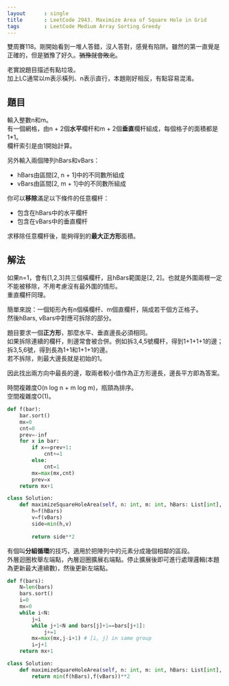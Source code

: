 ```yaml
---
layout      : single
title       : LeetCode 2943. Maximize Area of Square Hole in Grid
tags        : LeetCode Medium Array Sorting Greedy
---
```

雙周賽118。剛開始看到一堆人答錯，沒人答對，感覺有陷阱。雖然的第一直覺是正確的，但是猶豫了好久。~~猶豫就會敗北~~。  

老實說題目描述有點垃圾。  
加上LC通常以m表示橫列、n表示直行，本題剛好相反，有點容易混淆。  

## 題目

輸入整數n和m。  
有一個網格，由n + 2個**水平**欄杆和m + 2個**垂直**欄杆組成，每個格子的面積都是1\*1。  
欄杆索引是由1開始計算。  

另外輸入兩個陣列hBars和vBars：  

- hBars由區間[2, n + 1]中的不同數所組成  
- vBars由區間[2, m + 1]中的不同數所組成  

你可以**移除**滿足以下條件的任意欄杆：  

- 包含在hBars中的水平欄杆  
- 包含在vBars中的垂直欄杆  

求移除任意欄杆後，能夠得到的**最大正方形**面積。  

## 解法

如果n=1，會有[1,2,3]共三個橫欄杆，且hBars範圍是[2, 2]。也就是外圍兩根一定不能被移除，不用考慮沒有最外圍的情形。  
重直欄杆同理。  

簡單來說：一個矩形內有n個橫欄杆、m個直欄杆，隔成若干個方正格子。  
然後hBars, vBars中對應可拆除的部分。  

題目要求一個**正方形**，那麼水平、垂直邊長必須相同。  
如果拆除連續的欄杆，則邊常會被合併。例如拆3,4,5號欄杆，得到1+1+1+1的邊；拆3,5,6號，得到長為1+1和1+1+1的邊。  
若不拆除，則最大邊長就是初始的1。  

因此找出兩方向中最長的邊，取兩者較小值作為正方形邊長，邊長平方即為答案。  

時間複雜度O(n log n + m log m)，瓶頸為排序。  
空間複雜度O(1)。  

```python
def f(bar):
    bar.sort()
    mx=0
    cnt=0
    prev=-inf
    for x in bar:
        if x==prev+1:
            cnt+=1
        else:
            cnt=1
        mx=max(mx,cnt)
        prev=x
    return mx+1

class Solution:
    def maximizeSquareHoleArea(self, n: int, m: int, hBars: List[int], vBars: List[int]) -> int:
        h=f(hBars)
        v=f(vBars)
        side=min(h,v)
        
        return side**2
```

有個叫**分組循環**的技巧，適用於把陣列中的元素分成幾個相鄰的區段。  
外層迴圈枚舉左端點，內層迴圈擴展右端點。停止擴展後即可進行處理邏輯(本題為更新最大連續數)，然後更新左端點。  

```python
def f(bars):
    N=len(bars)
    bars.sort()
    i=0
    mx=0
    while i<N:
        j=i
        while j+1<N and bars[j]+1==bars[j+1]:
            j+=1
        mx=max(mx,j-i+1) # [i, j] in same group
        i=j+1
    return mx+1

class Solution:
    def maximizeSquareHoleArea(self, n: int, m: int, hBars: List[int], vBars: List[int]) -> int:
        return min(f(hBars),f(vBars))**2
```
